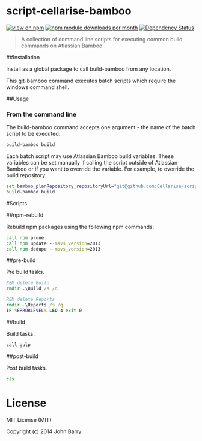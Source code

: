# script-cellarise-bamboo
[![view on npm](http://img.shields.io/npm/v/script-cellarise-bamboo.svg)](https://www.npmjs.org/package/script-cellarise-bamboo)
[![npm module downloads per month](http://img.shields.io/npm/dm/script-cellarise-bamboo.svg)](https://www.npmjs.org/package/script-cellarise-bamboo)
[![Dependency Status](https://david-dm.org/Cellarise/script-cellarise-bamboo.svg)](https://david-dm.org/Cellarise/script-cellarise-bamboo)

> A collection of command line scripts for executing common build commands on Atlassian Bamboo


##Installation 

Install as a global package to call build-bamboo from any location.

This git-bamboo command executes batch scripts which require the windows command shell.


##Usage 

### From the command line

The build-bamboo command accepts one argument - the name of the batch script to be executed.

```cmd
build-bamboo build
```

Each batch script may use Atlassian Bamboo build variables.  These variables can be set manually if calling the script outside of Atlassian Bamboo or if you want to override the variable.  For example, to override the build repository:

```cmd
set bamboo_planRepository_repositoryUrl="git@github.com:Cellarise/script-git-bamboo.git"
build-bamboo build
```


#Scripts

##npm-rebuild

Rebuild npm packages using the following npm commands.

```bat
call npm prune
call npm update --msvs_version=2013
call npm dedupe --msvs_version=2013
```

##pre-build

Pre build tasks.

```bat
REM delete Build
rmdir .\Build /s /q

REM delete Reports
rmdir .\Reports /s /q
IF %ERRORLEVEL% LEQ 4 exit 0
```

##build

Build tasks.

```sh
call gulp
```

##post-build

Post build tasks.

```bat
cls
```


# License

MIT License (MIT)

Copyright (c) 2014 John Barry